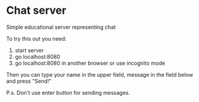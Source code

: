 # Chat server
Simple educational server representing chat

To try this out you need:
1. start server
2. go localhost:8080
3. go localhost:8080 in another browser or use incognito mode

Then you can type your name in the upper field, message in the field below and press "Send!"

P.s. Don't use enter button for sending messages.

